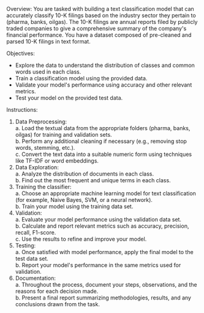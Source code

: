 Overview:
You are tasked with building a text classification model that can accurately classify 10-K filings based on the industry sector they pertain to (pharma, banks, oilgas). The 10-K filings are annual reports filed by publicly traded companies to give a comprehensive summary of the company's financial performance. You have a dataset composed of pre-cleaned and parsed 10-K filings in text format.

Objectives:

- Explore the data to understand the distribution of classes and common words used in each class.
- Train a classification model using the provided data.
- Validate your model's performance using accuracy and other relevant metrics.
- Test your model on the provided test data.

Instructions:

1. Data Preprocessing:  
    a. Load the textual data from the appropriate folders (pharma, banks, oilgas) for training and validation sets.  
    b. Perform any additional cleaning if necessary (e.g., removing stop words, stemming, etc.).   
    c. Convert the text data into a suitable numeric form using techniques like TF-IDF or word embeddings.
2. Data Exploration:  
    a. Analyze the distribution of documents in each class.  
    b. Find out the most frequent and unique terms in each class.
3. Training the classifier:  
    a. Choose an appropriate machine learning model for text classification (for example, Naive Bayes, SVM, or a neural network).  
    b. Train your model using the training data set.
4. Validation:  
    a. Evaluate your model performance using the validation data set.  
    b. Calculate and report relevant metrics such as accuracy, precision, recall, F1-score.  
    c. Use the results to refine and improve your model.
5. Testing:  
    a. Once satisfied with model performance, apply the final model to the test data set.  
    b. Report your model's performance in the same metrics used for validation.
6. Documentation:  
    a. Throughout the process, document your steps, observations, and the reasons for each decision made.  
    b. Present a final report summarizing methodologies, results, and any conclusions drawn from the task.
